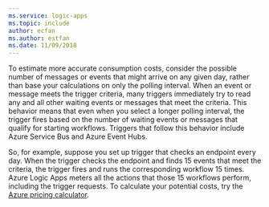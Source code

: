 ```yaml
---
ms.service: logic-apps
ms.topic: include
author: ecfan
ms.author: estfan
ms.date: 11/09/2018	
---
```


To estimate more accurate consumption costs, consider the possible number of messages or events that might arrive on any given day, rather than base your calculations on only the polling interval. When an event or message meets the trigger criteria, many triggers immediately try to read any and all other waiting events or messages that meet the criteria. This behavior means that even when you select a longer polling interval, the trigger fires based on the number of waiting events or messages that qualify for starting workflows. Triggers that follow this behavior include Azure Service Bus and Azure Event Hubs.

So, for example, suppose you set up trigger that checks an endpoint every day. When the trigger checks the endpoint and finds 15 events that meet the criteria, the trigger fires and runs the corresponding workflow 15 times. Azure Logic Apps meters all the actions that those 15 workflows perform, including the trigger requests. 
To calculate your potential costs, try the 
[Azure pricing calculator](https://azure.microsoft.com/pricing/calculator/).
